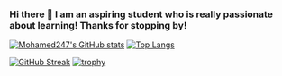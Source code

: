 ### Hi there 👋 I am an aspiring student who is really passionate about learning! Thanks for stopping by!

<!--
**Mohamed247/Mohamed247** is a ✨ _special_ ✨ repository because its `README.md` (this file) appears on your GitHub profile.


Here are some ideas to get you started:

- 🔭 I’m currently working on ...
- 🌱 I’m currently learning ...
- 👯 I’m looking to collaborate on ...
- 🤔 I’m looking for help with ...
- 💬 Ask me about ...
- 📫 How to reach me: ...
- 😄 Pronouns: ...
- ⚡ Fun fact: ...
-->
[![Mohamed247's GitHub stats](https://github-readme-stats.vercel.app/api?username=Mohamed247&count_private=true&show_icons=true&include_all_commits=true)](https://github.com/Mohamed247/github-readme-stats)
[![Top Langs](https://github-readme-stats.vercel.app/api/top-langs/?username=Mohamed247&layout=compact)](https://github.com/anuraghazra/github-readme-stats)


 
<a href="https://stackoverflow.com/users/11019268/mohamed-motaz">
 
[![GitHub Streak](https://github-readme-streak-stats.herokuapp.com/?user=Mohamed247)](https://git.io/streak-stats)
[![trophy](https://github-profile-trophy.vercel.app/?username=Mohamed247)](https://github.com/ryo-ma/github-profile-trophy)
